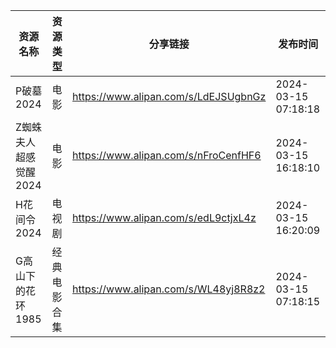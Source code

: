 | 资源名称          | 资源类型   | 分享链接                                 | 发布时间                |
| ------------- | ------ | ------------------------------------ | ------------------- |
| P破墓2024       | 电影     | https://www.alipan.com/s/LdEJSUgbnGz | 2024-03-15 07:18:18 |
| Z蜘蛛夫人超感觉醒2024 | 电影     | https://www.alipan.com/s/nFroCenfHF6 | 2024-03-15 16:18:10 |
| H花间令2024      | 电视剧    | https://www.alipan.com/s/edL9ctjxL4z | 2024-03-15 16:20:09 |
| G高山下的花环1985   | 经典电影合集 | https://www.alipan.com/s/WL48yj8R8z2 | 2024-03-15 07:18:15 |
